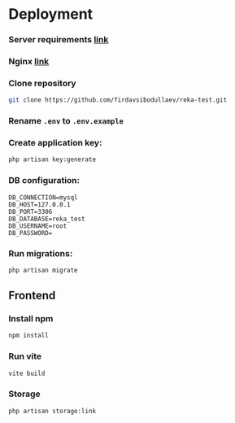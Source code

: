 # Deployment

### Server requirements [link](https://laravel.com/docs/10.x/deployment#server-requirements)

### Nginx [link](https://laravel.com/docs/10.x/deployment#nginx)

### Clone repository 

```bash
git clone https://github.com/firdavsibodullaev/reka-test.git
```

### Rename `.env` to `.env.example`

### Create application key:

```bash
php artisan key:generate
```


### DB configuration:

```dotenv
DB_CONNECTION=mysql
DB_HOST=127.0.0.1
DB_PORT=3306
DB_DATABASE=reka_test
DB_USERNAME=root
DB_PASSWORD=
```

### Run migrations:

```bash
php artisan migrate
```

## Frontend

### Install npm

```bash
npm install
```

### Run vite

```bash
vite build
```

### Storage

```bash
php artisan storage:link
```
